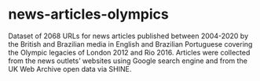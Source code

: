 # news-articles-olympics
Dataset of 2068 URLs for news articles published between 2004-2020 by the British and Brazilian media in English and Brazilian Portuguese covering the Olympic legacies of London 2012 and Rio 2016. Articles were collected from the news outlets’ websites using Google search engine and from the UK Web Archive open data via SHINE. 
